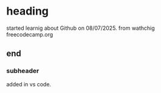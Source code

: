 # heading
started learnig about Github on 08/07/2025.
from wathchig freecodecamp.org
## end
### subheader
added in vs code.
